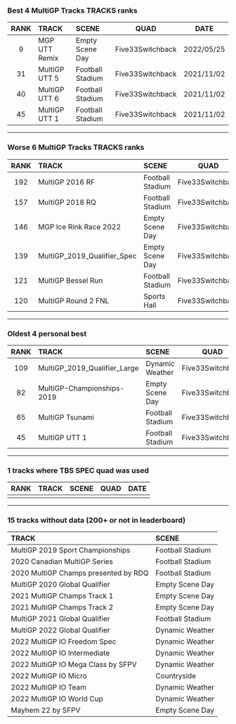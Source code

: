 ### Best 4 MultiGP Tracks TRACKS ranks
|RANK|TRACK|SCENE|QUAD|DATE|
|:---:|:---|:---|:---:|:---:|
|9|MGP UTT Remix|Empty Scene Day|Five33Switchback|2022/05/25|
|31|MultiGP UTT 5|Football Stadium|Five33Switchback|2021/11/02|
|40|MultiGP UTT 6|Football Stadium|Five33Switchback|2021/11/02|
|45|MultiGP UTT 1|Football Stadium|Five33Switchback|2021/11/02|
---
### Worse 6 MultiGP Tracks TRACKS ranks
|RANK|TRACK|SCENE|QUAD|DATE|
|:---:|:---|:---|:---:|:---:|
|192|MultiGP 2016 RF|Football Stadium|Five33Switchback|2022/01/24|
|157|MultiGP 2018 RQ|Football Stadium|Five33Switchback|2022/01/24|
|146|MGP Ice Rink Race 2022|Empty Scene Day|Five33Switchback|2022/05/03|
|139|MultiGP_2019_Qualifier_Spec|Empty Scene Day|Five33Switchback|2021/12/21|
|121|MultiGP Bessel Run|Football Stadium|Five33Switchback|2021/12/21|
|120|MultiGP Round 2 FNL|Sports Hall|Five33Switchback|2021/12/21|
---
### Oldest 4 personal best
|RANK|TRACK|SCENE|QUAD|DATE|
|:---:|:---|:---|:---:|:---:|
|109|MultiGP_2019_Qualifier_Large|Dynamic Weather|Five33Switchback|2021/11/02|
|82|MultiGP-Championships-2019|Empty Scene Day|Five33Switchback|2021/11/02|
|65|MultiGP Tsunami|Football Stadium|Five33Switchback|2021/11/02|
|45|MultiGP UTT 1|Football Stadium|Five33Switchback|2021/11/02|
---
### 1 tracks where TBS SPEC quad was used
|RANK|TRACK|SCENE|QUAD|DATE|
|:---:|:---|:---|:---:|:---:|
||||||
---
### 15 tracks without data (200+ or not in leaderboard)
|TRACK|SCENE|
|:---|:---|
|MultiGP 2019 Sport Championships|Football Stadium|
|2020 Canadian MultiGP Series|Football Stadium|
|2020 MultiGP Champs presented by RDQ|Football Stadium|
|MultiGP 2020 Global Qualifier|Empty Scene Day|
|2021 MultiGP Champs Track 1|Empty Scene Day|
|2021 MultiGP Champs Track 2|Empty Scene Day|
|MultiGP 2021 Global Qualifier|Football Stadium|
|MultiGP 2022 Global Qualifier|Dynamic Weather|
|2022 MultiGP IO Freedom Spec|Dynamic Weather|
|2022 MultiGP IO Intermediate|Dynamic Weather|
|2022 MultiGP IO Mega Class by SFPV|Dynamic Weather|
|2022 MultiGP IO Micro|Countryside|
|2022 MultiGP IO Team|Dynamic Weather|
|2022 MultiGP IO World Cup|Dynamic Weather|
|Mayhem 22 by SFPV|Empty Scene Day|
